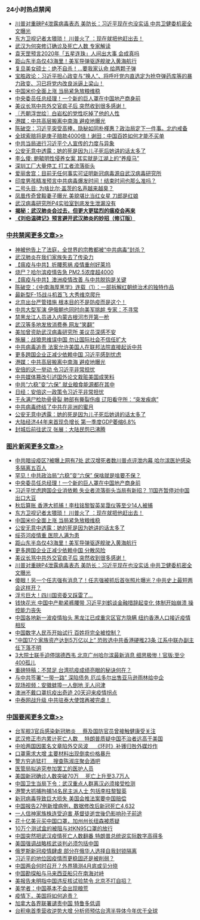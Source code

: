 <div class="catlist">
<h3>24小时热点禁闻</h3>
<ul>
<li><a href="https://github.com/fqnews/bnews/blob/master/topimagenews/20200417/1314443.md">川普对重磅P4泄露病毒表态 美防长：习近平现在也没实话 中共卫健委机密全文曝光</a></li>
<li><a href="https://github.com/fqnews/bnews/blob/master/topimagenews/20200418/1314837.md">东方卫视记者太猥琐！ 川普火了 ：现在就把他赶出去！</a></li>
<li><a href="https://github.com/fqnews/bnews/blob/master/cbnews/20200418/1314534.md">武汉为何突修订确诊及死亡人数 专家解读</a></li>
<li><a href="https://github.com/fqnews/bnews/blob/master/comments/20200418/1314538.md">袁天罡预言2020年「五星连珠」人间出大事 会成真吗</a></li>
<li><a href="https://github.com/fqnews/bnews/blob/master/topimagenews/20200418/1314744.md">距山东半岛仅43海里！美军导弹驱逐舰驶入黄海航行</a></li>
<li><a href="https://github.com/fqnews/bnews/blob/master/cbnews/20200418/1314755.md">复旦美女硕士：绝不自杀！...要我家认命 给两颗子弹</a></li>
<li><a href="https://github.com/fqnews/bnews/blob/master/bannedvideo/20200418/1314487.md">宝胜政论：习近平担心政变与“换人”、将呼吁党内直选定为抢夺弹药库等的暴力政变、习已将党内改良派逼上梁山！</a></li>
<li><a href="https://github.com/fqnews/bnews/blob/master/topimagenews/20200418/1314831.md">中国米价全面上涨 当局紧急放粮维稳</a></li>
<li><a href="https://github.com/fqnews/bnews/blob/master/topimagenews/20200418/1314876.md">中央委员任总经理！一个新的巨人罩在中国地产商身前</a></li>
<li><a href="https://github.com/fqnews/bnews/blob/master/topimagenews/20200417/1314462.md">美议长骂中共外交官疯子后 突然收到很多感谢！</a></li>
<li><a href="https://github.com/fqnews/bnews/blob/master/ssgc/20200418/1314561.md">〖兲朝浮世绘〗白岩松的党性吃掉了他的人性</a></li>
<li><a href="https://github.com/fqnews/bnews/blob/master/cbnews/20200418/1314858.md">港媒：中共高层搬离中南海 避疫地曝光</a></li>
<li><a href="https://github.com/fqnews/bnews/blob/master/cbnews/20200418/1314652.md">陈破空：习近平突受高捧，隐秘如同朴槿惠？政治局定下一件事。北约戒备 </a></li>
<li><a href="https://github.com/fqnews/bnews/blob/master/cnnews/20200418/1314826.md">全球索赔将是庚子赔款4000倍！谢田：中国百姓如何才能不买单</a></li>
<li><a href="https://github.com/fqnews/bnews/blob/master/headline/20200417/1314429.md">中共当局进行习近平个人宣传的力度与异象</a></li>
<li><a href="https://github.com/fqnews/bnews/blob/master/cbnews/20200418/1314788.md">公安无意中透露：她的死是因为儿子死后她讲的话太多了</a></li>
<li><a href="https://github.com/fqnews/bnews/blob/master/comments/20200418/1314596.md">李么傻: 鲍毓明性侵养女案 其实就是江湖上的“养瘦马”</a></li>
<li><a href="https://github.com/fqnews/bnews/blob/master/cbnews/20200418/1314689.md">深圳工厂大量停工 打工者流落街头</a></li>
<li><a href="https://github.com/fqnews/bnews/blob/master/cbnews/20200418/1314512.md">爱丽舍宫：目前无任何事实可证明新冠病毒源自武汉病毒研究所</a></li>
<li><a href="https://github.com/fqnews/bnews/blob/master/comments/20200418/1314835.md">印度男孩精准预言中共病毒爆发时间！结束时间也那么准吗？</a></li>
<li><a href="https://github.com/fqnews/bnews/blob/master/comments/20200418/1314598.md">二号头目: 为啥比尔·盖茨的名声越来越臭？</a></li>
<li><a href="https://github.com/fqnews/bnews/blob/master/yule/20200418/1314535.md">凤凰传奇曾毅妻子曝光 美貌堪比当红女星 刀郎是红娘</a></li>
<li><a href="https://github.com/fqnews/bnews/blob/master/cbnews/20200418/1314682.md">武汉病毒研究所P4实验室到底发生泄漏没有</a></li>
<li><b><a href="https://github.com/fqnews/bnews/blob/master/comments/20200211/1275071.md" target="_blank">揭秘：武汉肺炎会过去，但更大更猛烈的瘟疫会再来</a></b></li>
<li><b><a href="https://github.com/fqnews/bnews/blob/master/comments/20200207/1272816.md" target="_blank">《刘伯温碑记》预言避开武汉肺炎的妙招（修订版）</a></b></li>
</ul>
</div>

<div class="catlist">
<h3><a href="https://github.com/fqnews/bnews/blob/master/cbnews/" target="_blank">中共禁闻</a><span><a href="https://github.com/fqnews/bnews/blob/master/cbnews/" target="_blank" rel="nofollow">更多文章>></a></span></h3>
<ul>
<li><a href="https://github.com/fqnews/bnews/blob/master/cbnews/20200418/1314926.md" target="_blank">神被他告上了法庭，全世界的宗教都被“中共病毒”封杀？</a></li>
<li><a href="https://github.com/fqnews/bnews/blob/master/cbnews/20200418/1315002.md" target="_blank">武汉肺炎在我们家族失去了传染力</a></li>
<li><a href="https://github.com/fqnews/bnews/blob/master/cbnews/20200418/1314988.md" target="_blank">【瘟疫与中共】折腰惹祸 疫情重创好莱坞</a></li>
<li><a href="https://github.com/fqnews/bnews/blob/master/cbnews/20200418/1314955.md" target="_blank">烧尸？哈尔滨疫情告急 PM2.5浓度超4000</a></li>
<li><a href="https://github.com/fqnews/bnews/blob/master/cbnews/20200418/1314976.md" target="_blank">【瘟疫与中共】澳洲疫情改善 与中共脱钩是关键</a></li>
<li><a href="https://github.com/fqnews/bnews/blob/master/cbnews/20200418/1314978.md" target="_blank">陈破空：《中南海厚黑学》连载（1）：一部拆解红朝统治术的独特作品</a></li>
<li><a href="https://github.com/fqnews/bnews/blob/master/cbnews/20200418/1314941.md" target="_blank">最新型F-15战斗机首飞 大秀维京爬升</a></li>
<li><a href="https://github.com/fqnews/bnews/blob/master/cbnews/20200418/1314940.md" target="_blank">北京出台严管措施 根本目的不是防疫而是这个！</a></li>
<li><a href="https://github.com/fqnews/bnews/blob/master/cbnews/20200418/1314934.md" target="_blank">中共大型军演 伊俄朝也同时向美军挑衅 专家：不寻常</a></li>
<li><a href="https://github.com/fqnews/bnews/blob/master/cbnews/20200418/1314925.md" target="_blank">禁黑龙江人员进入内蒙古根河市开第一枪</a></li>
<li><a href="https://github.com/fqnews/bnews/blob/master/cbnews/20200418/1314924.md" target="_blank">武汉等多地发放消费券 网友“笑翻”</a></li>
<li><a href="https://github.com/fqnews/bnews/blob/master/cbnews/20200418/1314910.md" target="_blank">美加曾资助武汉病毒研究所 美议员深感不安</a></li>
<li><a href="https://github.com/fqnews/bnews/blob/master/cbnews/20200418/1314903.md" target="_blank">施展：战狼思维误中国 勿让国际社会不信任扩大</a></li>
<li><a href="https://github.com/fqnews/bnews/blob/master/cbnews/20200418/1314880.md" target="_blank">中共病毒追责 法案允许美国人在联邦法院直接起诉中共</a></li>
<li><a href="https://github.com/fqnews/bnews/blob/master/cbnews/20200418/1314864.md" target="_blank">更多跨国企业正减少依赖中国 习近平感到忧虑</a></li>
<li><a href="https://github.com/fqnews/bnews/blob/master/cbnews/20200418/1314858.md" target="_blank">港媒：中共高层搬离中南海 避疫地曝光</a></li>
<li><a href="https://github.com/fqnews/bnews/blob/master/cbnews/20200418/1314844.md" target="_blank">安倍的这一举动 令习近平非常担忧</a></li>
<li><a href="https://github.com/fqnews/bnews/blob/master/cbnews/20200418/1314838.md" target="_blank">中共媒体篡改引述国外论文栽赃美国成笑料</a></li>
<li><a href="https://github.com/fqnews/bnews/blob/master/cbnews/20200418/1314824.md" target="_blank">中共“六稳”变“六保” 就业粮食能源都在其中</a></li>
<li><a href="https://github.com/fqnews/bnews/blob/master/cbnews/20200418/1314822.md" target="_blank">日经：安倍这一政策令习近平非常担忧</a></li>
<li><a href="https://github.com/fqnews/bnews/blob/master/cbnews/20200418/1314796.md" target="_blank">于永满尸检肋骨骨裂 肺部有撕裂伤痕 辽阳看守所：“突发疾病”</a></li>
<li><a href="https://github.com/fqnews/bnews/blob/master/cbnews/20200418/1314789.md" target="_blank">中共病毒终结了中共在非洲的蜜月</a></li>
<li><a href="https://github.com/fqnews/bnews/blob/master/cbnews/20200418/1314788.md" target="_blank">公安无意中透露：她的死是因为儿子死后她讲的话太多了</a></li>
<li><a href="https://github.com/fqnews/bnews/blob/master/cbnews/20200418/1314774.md" target="_blank">大陆经济44年来首现负增长 第一季度GDP萎缩6.8%</a></li>
<li><a href="https://github.com/fqnews/bnews/blob/master/cbnews/20200418/1314767.md" target="_blank">封城后前往武汉 张展：大陆民怨已沸腾</a></li>

</ul>
</div>
<div class="catlist">
<h3><a href="https://github.com/fqnews/bnews/blob/master/topimagenews/" target="_blank">图片新闻</a><span><a href="https://github.com/fqnews/bnews/blob/master/topimagenews/" target="_blank" rel="nofollow">更多文章>></a></span></h3>
<ul>
<li><a href="https://github.com/fqnews/bnews/blob/master/topimagenews/20200418/1314992.md" target="_blank">中共暗设疫区?被曝上网有7处 武汉增死者数川普点评泄内幕 哈尔滨医护感染多隔离五百人</a></li>
<li><a href="https://github.com/fqnews/bnews/blob/master/topimagenews/20200418/1314904.md" target="_blank">罕见！中共政治局“六稳”变“六保” 保啥就是啥要不保？</a></li>
<li><a href="https://github.com/fqnews/bnews/blob/master/topimagenews/20200418/1314876.md" target="_blank">中央委员任总经理！一个新的巨人罩在中国地产商身前</a></li>
<li><a href="https://github.com/fqnews/bnews/blob/master/topimagenews/20200418/1314875.md" target="_blank">习近平忧虑跨国企业消依赖 失业者流落街头当局有新招？ 11国齐暂停对中国出口大豆</a></li>
<li><a href="https://github.com/fqnews/bnews/blob/master/topimagenews/20200418/1314843.md" target="_blank">秋后算账 香港大抓捕！李柱铭黎智英吴霭仪等至少14人被捕</a></li>
<li><a href="https://github.com/fqnews/bnews/blob/master/topimagenews/20200418/1314837.md" target="_blank">东方卫视记者太猥琐！ 川普火了 ：现在就把他赶出去！</a></li>
<li><a href="https://github.com/fqnews/bnews/blob/master/topimagenews/20200418/1314831.md" target="_blank">中国米价全面上涨 当局紧急放粮维稳</a></li>
<li><a href="https://github.com/fqnews/bnews/blob/master/topimagenews/20200418/1314811.md" target="_blank">公安无意中透露：她的死是因为她讲的话太多了</a></li>
<li><a href="https://github.com/fqnews/bnews/blob/master/topimagenews/20200418/1314810.md" target="_blank">绥芬河疫情重 医院人满为患</a></li>
<li><a href="https://github.com/fqnews/bnews/blob/master/topimagenews/20200418/1314744.md" target="_blank">距山东半岛仅43海里！美军导弹驱逐舰驶入黄海航行</a></li>
<li><a href="https://github.com/fqnews/bnews/blob/master/topimagenews/20200418/1314563.md" target="_blank">更多跨国企业正减少依赖中国 分散风险</a></li>
<li><a href="https://github.com/fqnews/bnews/blob/master/topimagenews/20200417/1314462.md" target="_blank">美议长骂中共外交官疯子后 突然收到很多感谢！</a></li>
<li><a href="https://github.com/fqnews/bnews/blob/master/topimagenews/20200417/1314443.md" target="_blank">川普对重磅P4泄露病毒表态 美防长：习近平现在也没实话 中共卫健委机密全文曝光</a></li>
<li><a href="https://github.com/fqnews/bnews/blob/master/topimagenews/20200417/1314408.md" target="_blank">傻眼！另一个任志强有消息了！任志强被抓后首张照片曝光？中共史上最短两会这样开？</a></li>
<li><a href="https://github.com/fqnews/bnews/blob/master/topimagenews/20200417/1314329.md" target="_blank">浮亏巨大！四川国资委又踩雷了…</a></li>
<li><a href="https://github.com/fqnews/bnews/blob/master/topimagenews/20200417/1314313.md" target="_blank">钱快花光 中国中产勒紧裤腰带 习近平刘鹤谈金融措辞起变化 体制开始崩溃 操控能力丧失</a></li>
<li><a href="https://github.com/fqnews/bnews/blob/master/topimagenews/20200417/1314299.md" target="_blank">中国各地新一波疫情抬头 黑龙江已成重灾区官方隐瞒 纽约香港人口接近疫情相反</a></li>
<li><a href="https://github.com/fqnews/bnews/blob/master/topimagenews/20200417/1314184.md" target="_blank">中国数字人民币开始试行 百姓将完全被控制？</a></li>
<li><a href="https://github.com/fqnews/bnews/blob/master/topimagenews/20200416/1313809.md" target="_blank">“中国17个家族资产达到5万亿以上” 恐败选中共香港硬推23条 江系中联办副主任下落不明</a></li>
<li><a href="https://github.com/fqnews/bnews/blob/master/topimagenews/20200416/1313717.md" target="_blank">3大院士联手迫停瑞德西韦 北京广州哈尔滨最新消息 细思极惨！官版:至少400孤儿</a></li>
<li><a href="https://github.com/fqnews/bnews/blob/master/comments/20200416/1313693.md" target="_blank">重磅特稿：不禁足 台湾抗疫成绩亮眼的秘诀何在？</a></li>
<li><a href="https://github.com/fqnews/bnews/blob/master/topimagenews/20200416/1313706.md" target="_blank">与中共签署“一带一路” 深陷债务 厄瓜多尔出售亚马逊雨林给中企</a></li>
<li><a href="https://github.com/fqnews/bnews/blob/master/topimagenews/20200416/1313705.md" target="_blank">现场视频：安徽蚌埠一人倒地 无人问津</a></li>
<li><a href="https://github.com/fqnews/bnews/blob/master/topimagenews/20200416/1313704.md" target="_blank">澳洲不戴口罩抗疫出奇迹 20天迎来疫情拐点</a></li>
<li><a href="https://github.com/fqnews/bnews/blob/master/topimagenews/20200416/1313647.md" target="_blank">中泰网战升级 中共驻泰大使馆再被完虐！</a></li>

</ul>
</div>
<div class="catlist">
<h3><a href="https://github.com/fqnews/bnews/blob/master/headline/" target="_blank">中国要闻</a><span><a href="https://github.com/fqnews/bnews/blob/master/headline/" target="_blank" rel="nofollow">更多文章>></a></span></h3>
<ul>
<li><a href="https://github.com/fqnews/bnews/blob/master/headline/20200418/1315005.md" target="_blank">台军舰3官兵感染新冠肺炎　  蔡及国防官员曾接触健康受关注</a></li>
<li><a href="https://github.com/fqnews/bnews/blob/master/headline/20200418/1314983.md" target="_blank">武汉修正市内累计死亡人数　 特朗普质疑中国不治者远高于美国</a></li>
<li><a href="https://github.com/fqnews/bnews/blob/master/headline/20200418/1314982.md" target="_blank">中哈两国因匿名文章陷外交风波　 《环时》补镬归咎外媒炒作</a></li>
<li><a href="https://github.com/fqnews/bnews/blob/master/headline/20200418/1314981.md" target="_blank">口罩需求大增   主要材料出现倒卖价格暴升</a></li>
<li><a href="https://github.com/fqnews/bnews/blob/master/headline/20200418/1314980.md" target="_blank">警方穷追猛打　 搜查陈淑庄聚会酒吧</a></li>
<li><a href="https://github.com/fqnews/bnews/blob/master/headline/20200418/1314979.md" target="_blank">医管局拟追究参加罢工的医护人员</a></li>
<li><a href="https://github.com/fqnews/bnews/blob/master/headline/20200418/1314970.md" target="_blank">美国新冠确诊人数突破70万　   死亡上升至3.7万人</a></li>
<li><a href="https://github.com/fqnews/bnews/blob/master/headline/20200418/1314959.md" target="_blank">中国卫生当局下令：武汉重点人群离汉必须接受检测</a></li>
<li><a href="https://github.com/fqnews/bnews/blob/master/headline/20200418/1314907.md" target="_blank">港警大抓捕拘捕14名民主派人士   包括李柱黎智英</a></li>
<li><a href="https://github.com/fqnews/bnews/blob/master/headline/20200418/1314834.md" target="_blank">新冠病毒导致巨大损失 美国会推法案要中国赔偿</a></li>
<li><a href="https://github.com/fqnews/bnews/blob/master/headline/20200418/1314791.md" target="_blank">中国报告27例新增病例，数据修改后新冠死亡4,632</a></li>
<li><a href="https://github.com/fqnews/bnews/blob/master/headline/20200418/1314749.md" target="_blank">一人信神家族株连受迫害 基督徒逝世後仍影响孙子前途</a></li>
<li><a href="https://github.com/fqnews/bnews/blob/master/headline/20200418/1314748.md" target="_blank">花十亿美元买中国口罩，加州州长纽森被质疑</a></li>
<li><a href="https://github.com/fqnews/bnews/blob/master/headline/20200418/1314669.md" target="_blank">10万个测试盒的被阻与对KN95口罩的放行</a></li>
<li><a href="https://github.com/fqnews/bnews/blob/master/headline/20200418/1314658.md" target="_blank">中国突然把武汉疫情死亡人数翻番 特朗普总统说实际数字高得多</a></li>
<li><a href="https://github.com/fqnews/bnews/blob/master/headline/20200418/1314643.md" target="_blank">美国强调战略核武谈判必须包括中国</a></li>
<li><a href="https://github.com/fqnews/bnews/blob/master/headline/20200418/1314624.md" target="_blank">俄罗斯新冠疫情肆虐 部分在俄华人选择自我封锁隔离</a></li>
<li><a href="https://github.com/fqnews/bnews/blob/master/headline/20200418/1314623.md" target="_blank">习近平的地位因疫情而更稳固还是被削弱？</a></li>
<li><a href="https://github.com/fqnews/bnews/blob/master/headline/20200418/1314585.md" target="_blank">中国两会何时召开？外界猜测4月底或见分晓</a></li>
<li><a href="https://github.com/fqnews/bnews/blob/master/headline/20200418/1314578.md" target="_blank">中国勘探船与马来西亚船只在南海对峙</a></li>
<li><a href="https://github.com/fqnews/bnews/blob/master/headline/20200418/1314560.md" target="_blank">美报告未明指中国违反核试验禁令 北京不打自招？</a></li>
<li><a href="https://github.com/fqnews/bnews/blob/master/headline/20200418/1314559.md" target="_blank">美学者：中国基本不会出现粮荒</a></li>
<li><a href="https://github.com/fqnews/bnews/blob/master/headline/20200418/1314552.md" target="_blank">疫情下，美国将如何追责？</a></li>
<li><a href="https://github.com/fqnews/bnews/blob/master/headline/20200418/1314537.md" target="_blank">加拿大各界联署谴责中国   特鲁多低调</a></li>
<li><a href="https://github.com/fqnews/bnews/blob/master/headline/20200418/1314514.md" target="_blank">台积电首季营收逆势大增  分析师预估台湾半导体今年优于全球</a></li>

</ul>
</div>